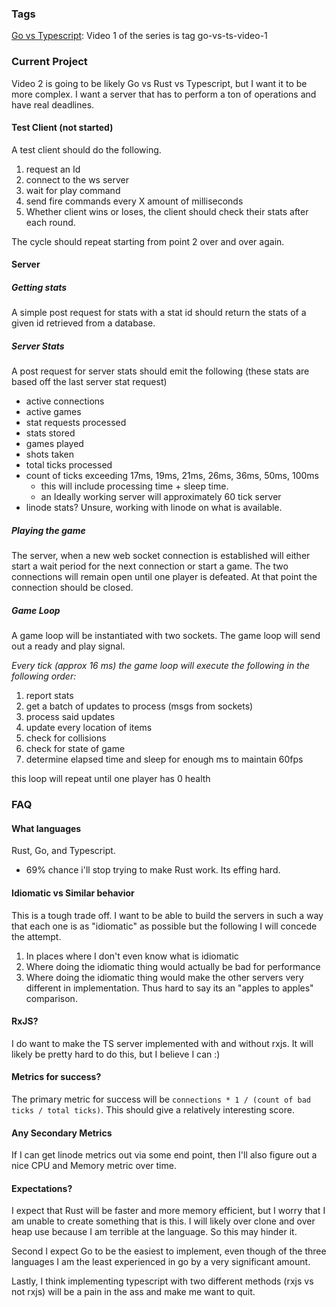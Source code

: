 ### Tags
[Go vs Typescript](https://www.youtube.com/watch?v=h7UEwBaGoVo): Video 1 of the series is tag go-vs-ts-video-1

### Current Project
Video 2 is going to be likely Go vs Rust vs Typescript, but I want it to be
more complex.  I want a server that has to perform a ton of operations and have
real deadlines.

#### Test Client (not started)
A test client should do the following.
1. request an Id
1. connect to the ws server
1. wait for play command
1. send fire commands every X amount of milliseconds
1. Whether client wins or loses, the client should check their stats after each
   round.

The cycle should repeat starting from point 2 over and over again.

#### Server
##### Getting stats
A simple post request for stats with a stat id should return the stats of a
given id retrieved from a database.

##### Server Stats
A post request for server stats should emit the following (these stats are
based off the last server stat request)

* active connections
* active games
* stat requests processed
* stats stored
* games played
* shots taken
* total ticks processed
* count of ticks exceeding 17ms, 19ms, 21ms, 26ms, 36ms, 50ms, 100ms
  * this will include processing time + sleep time.
  * an Ideally working server will approximately 60 tick server
* linode stats?  Unsure, working with linode on what is available.

##### Playing the game
The server, when a new web socket connection is established will either start a
wait period for the next connection or start a game.  The two connections will
remain open until one player is defeated.  At that point the connection should
be closed.

##### Game Loop
A game loop will be instantiated with two sockets.  The game loop will send out
a ready and play signal.

*Every tick (approx 16 ms) the game loop will execute the following in the
  following order:*

1. report stats
1. get a batch of updates to process (msgs from sockets)
1. process said updates
1. update every location of items
1. check for collisions
1. check for state of game
1. determine elapsed time and sleep for enough ms to maintain 60fps

this loop will repeat until one player has 0 health

### FAQ
#### What languages
Rust, Go, and Typescript.
* 69% chance i'll stop trying to make Rust work.  Its effing hard.

#### Idiomatic vs Similar behavior
This is a tough trade off.  I want to be able to build the servers in such a
way that each one is as "idiomatic" as possible but the following I will
concede the attempt.
1. In places where I don't even know what is idiomatic
1. Where doing the idiomatic thing would actually be bad for performance
1. Where doing the idiomatic thing would make the other servers very different
   in implementation.  Thus hard to say its an "apples to apples" comparison.

#### RxJS?
I do want to make the TS server implemented with and without rxjs.  It will
likely be pretty hard to do this, but  I believe I can :)

#### Metrics for success?
The primary metric for success will be `connections * 1 / (count of bad ticks /
total ticks)`.  This should give a relatively interesting score.

#### Any Secondary Metrics
If I can get linode metrics out via some end point, then I'll also figure out a
nice CPU and Memory metric over time.

#### Expectations?
I expect that Rust will be faster and more memory efficient, but I worry that I
am unable to create something that is this.  I will likely over clone and over
heap use because I am terrible at the language.  So this may hinder it.

Second I expect Go to be the easiest to implement, even though of the three
languages I am the least experienced in go by a very significant amount.

Lastly, I think implementing typescript with two different methods (rxjs vs not
rxjs) will be a pain in the ass and make me want to quit.
